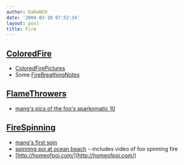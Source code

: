 ```yaml
---
author: DaRaNCH
date: '2004-03-10 07:52:34'
layout: post
title: Fire
---
```


## [ColoredFire](ColoredFire.html)

* [ColoredFirePictures](ColoredFirePictures.html)
* Some [FireBreathingNotes](FireBreathingNotes.html)

## [FlameThrowers](FlameThrowers.html)

* [mang's pics of the foo's sparkomatic 10](http://www.monkeyview.net/id/560/ranchtronics/03_25/index.vhtml)

## [FireSpinning](FireSpinning.html)

* [mang's first spin](http://www.monkeyview.net/id/560/fire/first_spin/index.vhtml)
* [spinning poi at ocean beach](http://www.booyaka.com/~rkumar/potteryfire/) --includes video of foo spinning fire
* [http://homeofpoi.com/](http://homeofpoi.com/)
